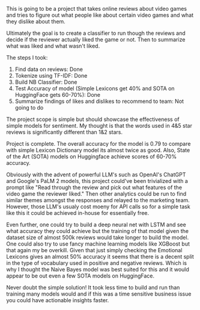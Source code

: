 This is going to be a project that takes online reviews about video games and tries to figure out what people like about certain video games and what they dislike about them.

Ultimately the goal is to create a classifier to run though the reviews and decide if the reviewer actually liked the game or not. Then to summarize what was liked and what wasn't liked.

The steps I took:

1. Find data on reviews: Done
2. Tokenize using TF-IDF: Done
3. Build NB Classifier: Done
4. Test Accuracy of model (Simple Lexicons get 40% and SOTA on HuggingFace gets 60-70%): Done
5. Summarize findings of likes and dislikes to recommend to team: Not going to do

The project scope is simple but should showcase the effectiveness of simple models for sentiment. My thought is that the words used in 4&5 star reviews is significantly different than 1&2 stars.

Project is complete. The overall accuracy for the model is 0.79 to compare with simple Lexicon Dictionary model its almost twice as good. Also, State of the Art (SOTA) models on Huggingface achieve scores of 60-70% accuracy. 

Obviously with the advent of powerful LLM's such as OpenAI's ChatGPT and Google's PaLM 2 models, this project could've been trivialized with a prompt like "Read through the review and pick out what features of the video game the reviewer liked." Then other analytics could be run to find similar themes amongst the responses and relayed to the marketing team. However, those LLM's usualy cost moeny for API calls so for a simple task like this it could be achieved in-house for essentially free.

Even further, one could try to build a deep neural net with LSTM and see what accuracy they could achieve but the training of that model given the dataset size of almost 500k reviews would take longer to build the model. One could also try to use fancy machine learning models like XGBoost but that again my be overkill. Given that just simply checking the Emotional Lexicons gives an almost 50% accuracy it seems that there is a decent split in the type of vocabulary used in positive and negative reviews. Which is why I thought the Naive Bayes model was best suited for this and it would appear to be out even a few SOTA models on HuggingFace.

Never doubt the simple solution! It took less time to build and run than training many models would and if this was a time sensitive business issue you could have actionable insights faster. 